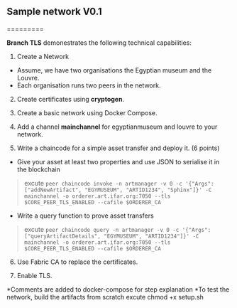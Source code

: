 ## Sample network V0.1
=========

**Branch TLS** demonestrates the following technical capabilities:

1. Create a Network 
- Assume, we have two organisations the Egyptian museum and the Louvre. 
- Each organisation runs two peers in the network.

2. Create certificates using **cryptogen**.

3. Create a basic network using Docker Compose.

4. Add a channel **mainchannel** for egyptianmuseum and louvre to your network.

5.  Write a chaincode for a simple asset transfer and deploy it. (6 points)

- Give your asset at least two properties and use JSON to serialise it in the blockchain
> excute `peer chaincode invoke -n artmanager -v 0 -c '{"Args":["addNewArtifact", "EGYMUSEUM", "ARTID1234", "Sphinx"]}' -C mainchannel -o orderer.art.ifar.org:7050 --tls $CORE_PEER_TLS_ENABLED --cafile $ORDERER_CA`

- Write a query function to prove asset transfers
> excute `peer chaincode query -n artmanager -v 0 -c '{"Args":["queryArtifactDetails", "EGYMUSEUM", "ARTID1234"]}' -C mainchannel -o orderer.art.ifar.org:7050 --tls $CORE_PEER_TLS_ENABLED --cafile $ORDERER_CA`

6. Use Fabric CA to replace the certificates.

7. Enable TLS.

*Comments are added to docker-compose for step explanation
*To test the network, build the artifacts from scratch excute chmod +x setup.sh 